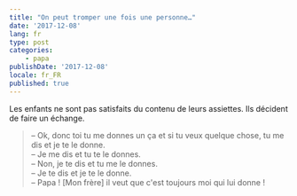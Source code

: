 ```yaml
---
title: "On peut tromper une fois une personne…"
date: '2017-12-08'
lang: fr
type: post
categories:
    - papa
publishDate: '2017-12-08'
locale: fr_FR
published: true
---
```


Les enfants ne sont pas satisfaits du contenu de leurs assiettes. Ils décident de faire un échange.

<!-- more -->


> – Ok, donc toi tu me donnes un ça et si tu veux quelque chose, tu me dis et je te le donne.  
> – Je me dis et tu te le donnes.  
> – Non, je te dis et tu me le donnes.  
> – Je te dis et je te le donne.  
> – Papa ! [Mon frère] il veut que c'est toujours moi qui lui donne !